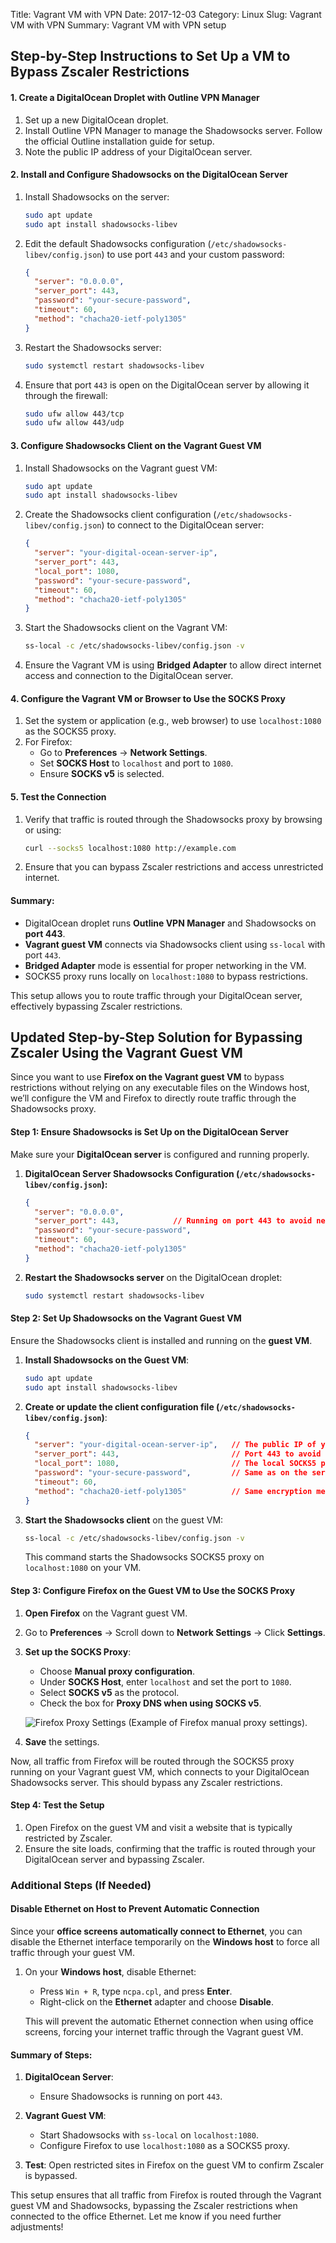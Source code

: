 Title: Vagrant VM with VPN
Date: 2017-12-03
Category: Linux
Slug: Vagrant VM with VPN
Summary: Vagrant VM with VPN setup

## Step-by-Step Instructions to Set Up a VM to Bypass Zscaler Restrictions

#### 1. **Create a DigitalOcean Droplet with Outline VPN Manager**

1. Set up a new DigitalOcean droplet.
2. Install Outline VPN Manager to manage the Shadowsocks server. Follow the official Outline installation guide for setup.
3. Note the public IP address of your DigitalOcean server.

#### 2. **Install and Configure Shadowsocks on the DigitalOcean Server**

1. Install Shadowsocks on the server:
   ```bash
   sudo apt update
   sudo apt install shadowsocks-libev
   ```

2. Edit the default Shadowsocks configuration (`/etc/shadowsocks-libev/config.json`) to use port `443` and your custom password:
   ```json
   {
     "server": "0.0.0.0",
     "server_port": 443,
     "password": "your-secure-password",
     "timeout": 60,
     "method": "chacha20-ietf-poly1305"
   }
   ```

3. Restart the Shadowsocks server:
   ```bash
   sudo systemctl restart shadowsocks-libev
   ```

4. Ensure that port `443` is open on the DigitalOcean server by allowing it through the firewall:
   ```bash
   sudo ufw allow 443/tcp
   sudo ufw allow 443/udp
   ```

#### 3. **Configure Shadowsocks Client on the Vagrant Guest VM**

1. Install Shadowsocks on the Vagrant guest VM:
   ```bash
   sudo apt update
   sudo apt install shadowsocks-libev
   ```

2. Create the Shadowsocks client configuration (`/etc/shadowsocks-libev/config.json`) to connect to the DigitalOcean server:
   ```json
   {
     "server": "your-digital-ocean-server-ip",
     "server_port": 443,
     "local_port": 1080,
     "password": "your-secure-password",
     "timeout": 60,
     "method": "chacha20-ietf-poly1305"
   }
   ```

3. Start the Shadowsocks client on the Vagrant VM:
   ```bash
   ss-local -c /etc/shadowsocks-libev/config.json -v
   ```

4. Ensure the Vagrant VM is using **Bridged Adapter** to allow direct internet access and connection to the DigitalOcean server.

#### 4. **Configure the Vagrant VM or Browser to Use the SOCKS Proxy**

1. Set the system or application (e.g., web browser) to use `localhost:1080` as the SOCKS5 proxy.
2. For Firefox:
   - Go to **Preferences** → **Network Settings**.
   - Set **SOCKS Host** to `localhost` and port to `1080`.
   - Ensure **SOCKS v5** is selected.

#### 5. **Test the Connection**

1. Verify that traffic is routed through the Shadowsocks proxy by browsing or using:
   ```bash
   curl --socks5 localhost:1080 http://example.com
   ```

2. Ensure that you can bypass Zscaler restrictions and access unrestricted internet.

#### Summary:
- DigitalOcean droplet runs **Outline VPN Manager** and Shadowsocks on **port 443**.
- **Vagrant guest VM** connects via Shadowsocks client using `ss-local` with port `443`.
- **Bridged Adapter** mode is essential for proper networking in the VM.
- SOCKS5 proxy runs locally on `localhost:1080` to bypass restrictions.

This setup allows you to route traffic through your DigitalOcean server, effectively bypassing Zscaler restrictions.


## Updated Step-by-Step Solution for Bypassing Zscaler Using the Vagrant Guest VM

Since you want to use **Firefox on the Vagrant guest VM** to bypass restrictions without relying on any executable files on the Windows host, we’ll configure the VM and Firefox to directly route traffic through the Shadowsocks proxy.

#### Step 1: Ensure Shadowsocks is Set Up on the DigitalOcean Server
Make sure your **DigitalOcean server** is configured and running properly.

1. **DigitalOcean Server Shadowsocks Configuration (`/etc/shadowsocks-libev/config.json`):**

   ```json
   {
     "server": "0.0.0.0",
     "server_port": 443,            // Running on port 443 to avoid network restrictions
     "password": "your-secure-password",
     "timeout": 60,
     "method": "chacha20-ietf-poly1305"
   }
   ```

2. **Restart the Shadowsocks server** on the DigitalOcean droplet:
   ```bash
   sudo systemctl restart shadowsocks-libev
   ```

#### Step 2: Set Up Shadowsocks on the Vagrant Guest VM
Ensure the Shadowsocks client is installed and running on the **guest VM**.

1. **Install Shadowsocks on the Guest VM**:
   ```bash
   sudo apt update
   sudo apt install shadowsocks-libev
   ```

2. **Create or update the client configuration file (`/etc/shadowsocks-libev/config.json`)**:
   ```json
   {
     "server": "your-digital-ocean-server-ip",   // The public IP of your DigitalOcean server
     "server_port": 443,                         // Port 443 to avoid network restrictions
     "local_port": 1080,                         // The local SOCKS5 proxy port
     "password": "your-secure-password",         // Same as on the server
     "timeout": 60,
     "method": "chacha20-ietf-poly1305"          // Same encryption method as the server
   }
   ```

3. **Start the Shadowsocks client** on the guest VM:
   ```bash
   ss-local -c /etc/shadowsocks-libev/config.json -v
   ```

   This command starts the Shadowsocks SOCKS5 proxy on `localhost:1080` on your VM.

#### Step 3: Configure Firefox on the Guest VM to Use the SOCKS Proxy

1. **Open Firefox** on the Vagrant guest VM.
2. Go to **Preferences** → Scroll down to **Network Settings** → Click **Settings**.
3. **Set up the SOCKS Proxy**:
   - Choose **Manual proxy configuration**.
   - Under **SOCKS Host**, enter `localhost` and set the port to `1080`.
   - Select **SOCKS v5** as the protocol.
   - Check the box for **Proxy DNS when using SOCKS v5**.

   ![Firefox Proxy Settings](https://support.mozilla.org/en-US/kb/connection-settings-firefox/windows-firefox-proxy-settings-windows.png) (Example of Firefox manual proxy settings).

4. **Save** the settings.

Now, all traffic from Firefox will be routed through the SOCKS5 proxy running on your Vagrant guest VM, which connects to your DigitalOcean Shadowsocks server. This should bypass any Zscaler restrictions.

#### Step 4: Test the Setup

1. Open Firefox on the guest VM and visit a website that is typically restricted by Zscaler.
2. Ensure the site loads, confirming that the traffic is routed through your DigitalOcean server and bypassing Zscaler.

### Additional Steps (If Needed)

#### Disable Ethernet on Host to Prevent Automatic Connection
Since your **office screens automatically connect to Ethernet**, you can disable the Ethernet interface temporarily on the **Windows host** to force all traffic through your guest VM.

1. On your **Windows host**, disable Ethernet:
   - Press `Win + R`, type `ncpa.cpl`, and press **Enter**.
   - Right-click on the **Ethernet** adapter and choose **Disable**.

   This will prevent the automatic Ethernet connection when using office screens, forcing your internet traffic through the Vagrant guest VM.

#### Summary of Steps:

1. **DigitalOcean Server**:
   - Ensure Shadowsocks is running on port `443`.
   
2. **Vagrant Guest VM**:
   - Start Shadowsocks with `ss-local` on `localhost:1080`.
   - Configure Firefox to use `localhost:1080` as a SOCKS5 proxy.

3. **Test**: Open restricted sites in Firefox on the guest VM to confirm Zscaler is bypassed.

This setup ensures that all traffic from Firefox is routed through the Vagrant guest VM and Shadowsocks, bypassing the Zscaler restrictions when connected to the office Ethernet. Let me know if you need further adjustments!
